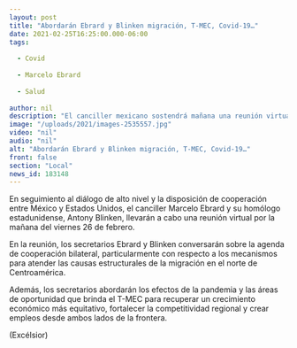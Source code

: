 ```yaml
---
layout: post
title: "Abordarán Ebrard y Blinken migración, T-MEC, Covid-19…"
date: 2021-02-25T16:25:00.000-06:00
tags:
  
  - Covid
  
  - Marcelo Ebrard
  
  - Salud
  
author: nil
description: "El canciller mexicano sostendrá mañana una reunión virtual con su homólogo estadunidense; abordarán oportunidades que ofrece T-MEC para la recuperación económica"
image: "/uploads/2021/images-2535557.jpg"
video: "nil"
audio: "nil"
alt: "Abordarán Ebrard y Blinken migración, T-MEC, Covid-19…"
front: false
section: "Local"
news_id: 183148
---
```


En seguimiento al diálogo de alto nivel y la disposición de cooperación entre México y Estados Unidos, el canciller Marcelo Ebrard y su homólogo estadunidense, Antony Blinken, llevarán a cabo una reunión virtual por la mañana del viernes 26 de febrero.

En la reunión, los secretarios Ebrard y Blinken conversarán sobre la agenda de cooperación bilateral, particularmente con respecto a los mecanismos para atender las causas estructurales de la migración en el norte de Centroamérica.

Además, los secretarios abordarán los efectos de la pandemia y las áreas de oportunidad que brinda el T-MEC para recuperar un crecimiento económico más equitativo, fortalecer la competitividad regional y crear empleos desde ambos lados de la frontera.

(Excélsior)